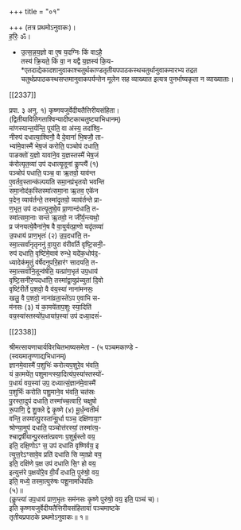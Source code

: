 +++
title = "०१"

+++
(तत्र प्रथमोऽनुवाकः)।  
ह॒रिः॒ ॐ।
* उ॒त्स॒न्न॒य॒ज्ञो वा ए॒ष य॒दग्निः किं वाऽहै॒  
  तस्य॑ क्रि॒यते॒ किं वा॒ न यद्वै य॒ज्ञस्य॑ कि॒य-  
  *एतदाद्येकादशानुवाकाश्चतुर्थकाण्डतृतीयपपाठकस्थचतुर्थानुवाकमारभ्य तद्रत चतुर्थप्रपाठकस्थसप्तमानुवाकपर्यन्तेन मूलेन सह व्याख्यात इत्यत्र पुनर्भाष्यकृता न व्याख्याताः।

[[2337]]

प्रपा. ३ अनु. १) कृष्णयजुर्वेदीयतैत्तिरीयसंहिता।  
(द्वितीयावितिगताश्विन्यादीष्टकाचतुष्ट्याभिधानम्)  
मा॑णस्यान्त॒र्यन्ति॒ पूय॑ति॒ वा अ॑स्य॒ तदा॑श्वि॒-  
नीरुप॑ दधात्या॒श्विनौ॒ वै दे॒वानां॑ भि॒षजौ॒ ता-  
भ्या॑मे॒वास्मै॑ भेष॒जं करोति॒ पञ्चोप॑ दधाति॒  
पाङक्तो॑ य॒ज्ञो यावा॑ने॒व य॒ज्ञस्तस्मै॑ भेष॒जं  
क॑रोत्यृत॒व्या॑ उप॑ दधात्यृ॒तूनां कॢप्त्यै॑ (१)  
पञ्चोप॑ पधाति॒ पञ्च॒ वा ऋ॒तवो॒ याव॑न्त  
ए॒वर्तव॒स्तान्क॑ल्पयति समा॒नप्र॑भृतयो भवन्ति  
समा॒नोद॑क॒स्तिस्मा॑त्समा॒ना ऋ॒तव॒ एके॑न  
प॒देन॒ व्याव॑र्तन्ते॒ तस्मा॑दृ॒तवो॒ व्याव॑र्तन्ते प्रा-  
ण॒भृत॒ उप॑ दधात्यृ॒तुष्वे॒व प्रा॒णान्द॑धाति॒ त-  
स्मा॑त्समा॒नाः सन्त॑ ऋ॒तवो॒ न जी॑र्य॒न्त्यथो॒  
प्र ज॑नयत्ये॒वैना॑ने॒ष वै वा॒युर्यत्प्रा॒णो यदृ॑तव्या॑  
उ॒पधाय॑ प्राण॒भृतः॑ (२) उ॒प॒दधा॑ति॒ त-  
स्मा॒त्सर्वा॑नृतृननु॑ वा॒युरा व॑रीवर्ति वृष्टि॒सनी॒-  
रुप॑ दधाति॒ वृष्टि॑मे॒वाव॑ रुन्धे॒ यदे॑क॒धोप॑द॒-  
ध्यादेक॑मृ॒तुं व॑र्षेदनुपरि॒हार॑ꣳ सादयति॒ त-  
स्मा॒त्सवा॑नि॒तून्व॑र्षति॒ यत्प्रा॑ण॒भृत॑ उप॒धाय॑  
वृष्टि॒सनी॑रु॒पदधा॑ति॒ तस्मा॑द्वा॒युप्र॑च्युतां दि॒वो  
वृष्टि॑रीर्ते प॒शवो॒ वै व॑य॒स्या॑ नाना॑मनसः॒  
खलु॒ वै प॒शवो॒ नाना॑व्रता॒स्ते॑ऽप ए॒वाभि स-  
म॑नसः (३) यं का॒मये॑ताप॒शुः स्या॒दिति॑  
वय॒स्या॑स्तस्यो॑प॒धाया॑प॒स्या॑ उप॑ दध्या॒दसं॑-

[[2338]]

श्रीमत्सायणाचार्यविरचितभाष्यसमेता - (५ पञ्चमकाण्डे -  
(स्वयमातृण्णाद्यभिधानम्)  
ज्ञानमे॒वास्मै॑ प॒शुभिः॑ करोत्यप॒शुरे॒व भ॑वति॒  
यं का॒मये॑त॒ पशुमान्त्स्या॒दित्य॑प॒स्या॑स्तस्यो॑-  
प॒धायं॑ वय॒स्या॑ उप॒ दध्यात्सं॒ज्ञान॑मे॒वास्मै॑  
प॒शुर्भिः॑ करोति पशु॒माने॒व भ॑वति॒ चत॑स्रः  
पु॒रस्ता॒दुप॑ दधाति॒ तस्मा॑च्च॒त्वारि॒ चक्षुषो  
रू॒पाणि॒ द्वे शु॒क्ले द्वे कृ॒ष्णे (४) मू॒र्ध॒न्वतीमं॑  
वन्ति॒ तस्मा॑त्पु॒रस्ता॑न्मू॒र्धा पञ्च॒ दक्षि॑णाया॒ꣳ  
श्रोण्या॒मुप॑ दधाति॒ पञ्चोत्त॑रस्यां॒ तस्मा॑त्य॒-  
श्चाद्वर्षी॑यान्पु॒रस्ता॑त्प्रवणः प॒शुर्ब॒स्तो वय॒  
इति॒ दक्षि॒णोऽꣳ स॒ उप॑ दधाति वृष्णिर्वय॒ इ  
त्युत्त॒रेऽꣳसावे॒व प्रति॑ दधाति सि व्या॒घ्रो वय॒  
इति॒ दक्षि॑णे प॒क्ष उप॑ दधाति सि॒ꣳ हो वय॒  
इत्युत्त॑रे प॒क्षयो॑रे॒व वी॒र्यं॑ दधाति॒ पुरु॑षो॒ वय॒  
इति॒ मध्ये॒ तस्मा॒त्पुरु॑षः पशू॒नामधि॑पतिः  
(५)॥  
(कॢप्त्या॑ उप॒धाय॑ प्राण॒भृतः सम॑नसः कृ॒ष्णे पुरु॑षो॒ वय॒ इति॒ पञ्च॑ च)।  
इति कृष्णयजुर्वेदीयतैत्तिरीयसंहितायां पञ्चमाष्टके  
तृतीयप्रपाठके प्रथमोऽनुवाकः॥ १॥  
